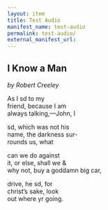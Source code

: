 ```yaml
---
layout: item
title: Test Audio
manifest_name: test-audio
permalink: test-audio/
external_manifest_url: 
---
```

<!-- Add an essay or interpretive material below this line,
using HTML or markdown.  Do not modify this file above this line -->
## I Know a Man</br>
<em>by Robert Creeley</em>

As I sd to my</br>
friend, because I am</br> 
always talking,—John, I</br>

sd, which was not his</br>
name, the darkness sur-</br>
rounds us, what</br>

can we do against</br>
it, or else, shall we &</br>
why not, buy a goddamn big car,</br>

drive, he sd, for</br> 
christ’s sake, look</br>
out where yr going.</br>
